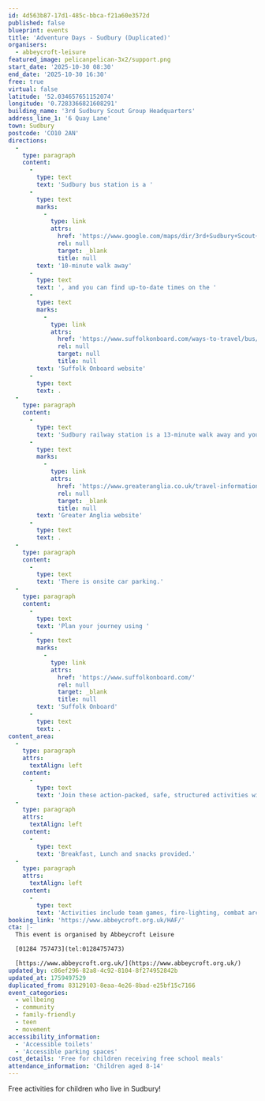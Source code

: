 ```yaml
---
id: 4d563b87-17d1-485c-bbca-f21a60e3572d
published: false
blueprint: events
title: 'Adventure Days - Sudbury (Duplicated)'
organisers:
  - abbeycroft-leisure
featured_image: pelicanpelican-3x2/support.png
start_date: '2025-10-30 08:30'
end_date: '2025-10-30 16:30'
free: true
virtual: false
latitude: '52.034657651152074'
longitude: '0.7283366821608291'
building_name: '3rd Sudbury Scout Group Headquarters'
address_line_1: '6 Quay Lane'
town: Sudbury
postcode: 'CO10 2AN'
directions:
  -
    type: paragraph
    content:
      -
        type: text
        text: 'Sudbury bus station is a '
      -
        type: text
        marks:
          -
            type: link
            attrs:
              href: 'https://www.google.com/maps/dir/3rd+Sudbury+Scout+Group+Headquarters/Sudbury+bus+station,+Sudbury+CO10+2UU,+United+Kingdom/@52.0364317,0.727472,17z/data=!3m1!4b1!4m13!4m12!1m5!1m1!1s0x47d85576b5d4161d:0xa59f2859cadd85ef!2m2!1d0.7283338!2d52.0346233!1m5!1m1!1s0x47d85572562e7b13:0x3d30dd24116d999d!2m2!1d0.732053!2d52.037781?hl=en-GB&entry=ttu&g_ep=EgoyMDI1MDkzMC4wIKXMDSoASAFQAw%3D%3D'
              rel: null
              target: _blank
              title: null
        text: '10-minute walk away'
      -
        type: text
        text: ', and you can find up-to-date times on the '
      -
        type: text
        marks:
          -
            type: link
            attrs:
              href: 'https://www.suffolkonboard.com/ways-to-travel/bus/bus-timetable-updates/'
              rel: null
              target: null
              title: null
        text: 'Suffolk Onboard website'
      -
        type: text
        text: .
  -
    type: paragraph
    content:
      -
        type: text
        text: 'Sudbury railway station is a 13-minute walk away and you can find times on the '
      -
        type: text
        marks:
          -
            type: link
            attrs:
              href: 'https://www.greateranglia.co.uk/travel-information/station-information/suy'
              rel: null
              target: _blank
              title: null
        text: 'Greater Anglia website'
      -
        type: text
        text: .
  -
    type: paragraph
    content:
      -
        type: text
        text: 'There is onsite car parking.'
  -
    type: paragraph
    content:
      -
        type: text
        text: 'Plan your journey using '
      -
        type: text
        marks:
          -
            type: link
            attrs:
              href: 'https://www.suffolkonboard.com/'
              rel: null
              target: _blank
              title: null
        text: 'Suffolk Onboard'
      -
        type: text
        text: .
content_area:
  -
    type: paragraph
    attrs:
      textAlign: left
    content:
      -
        type: text
        text: 'Join these action-packed, safe, structured activities with fresh air in abundance, all under the careful eye of experienced outdoor instructors. '
  -
    type: paragraph
    attrs:
      textAlign: left
    content:
      -
        type: text
        text: 'Breakfast, Lunch and snacks provided.'
  -
    type: paragraph
    attrs:
      textAlign: left
    content:
      -
        type: text
        text: 'Activities include team games, fire-lighting, combat archery, archery, catapult building, swimming, geocaching and more. '
booking_link: 'https://www.abbeycroft.org.uk/HAF/'
cta: |-
  This event is organised by Abbeycroft Leisure

  [01284 757473](tel:01284757473)

  [https://www.abbeycroft.org.uk/](https://www.abbeycroft.org.uk/)
updated_by: c86ef296-82a8-4c92-8104-8f274952842b
updated_at: 1759497529
duplicated_from: 83129103-8eaa-4e26-8bad-e25bf15c7166
event_categories:
  - wellbeing
  - community
  - family-friendly
  - teen
  - movement
accessibility_information:
  - 'Accessible toilets'
  - 'Accessible parking spaces'
cost_details: 'Free for children receiving free school meals'
attendance_information: 'Children aged 8-14'
---
```

Free activities for children who live in Sudbury!